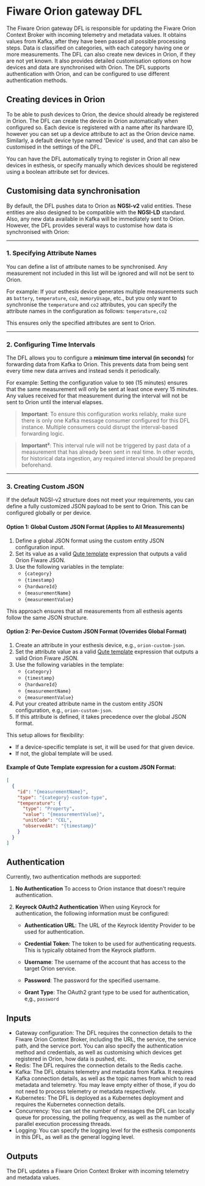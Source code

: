 # Fiware Orion gateway DFL

The Fiware Orion gateway DFL is responsible for updating the Fiware Orion Context Broker with incoming telemetry
and metadata values. It obtains values from Kafka, after they have been passed all possible processing steps.
Data is classified on categories, with each category having one or more measurements. The DFL can also create new
devices in Orion, if they are not yet known. It also provides detailed customisation options on how devices and
data are synchronised with Orion. The DFL supports authentication with Orion, and can be configured to use
different authentication methods.

## Creating devices in Orion

To be able to push devices to Orion, the device should already be registered in Orion. The DFL can create the device
in Orion automatically when configured so. Each device is registered with a name after its hardware ID, however you
can set up a device attribute to act as the Orion device name. Similarly, a default device type named 'Device' is used,
and that can also be customised in the settings of the DFL.

You can have the DFL automatically trying to register in Orion all new devices in esthesis, or specify manually which
devices should be registered using a boolean attribute set for devices.

## Customising data synchronisation
By default, the DFL pushes data to Orion as **NGSI-v2** valid entities. These entities are also designed to be
compatible with the **NGSI-LD** standard. Also, any new data available in Kafka will be immediately sent to Orion.
However, the DFL provides several ways to customise how data is synchronised with Orion:

---

### 1. Specifying Attribute Names

You can define a list of attribute names to be synchronised. Any measurement not included in this list will be ignored
and will not be sent to Orion.

For example:
If your esthesis device generates multiple measurements such as `battery`, `temperature`, `co2`, `memoryUsage`, etc.,
but you only want to synchronise the `temperature` and `co2` attributes, you can specify the attribute names in the
configuration as follows:
`temperature,co2`

This ensures only the specified attributes are sent to Orion.

---

### 2. Configuring Time Intervals

The DFL allows you to configure a **minimum time interval (in seconds)** for forwarding data from Kafka to Orion.
This prevents data from being sent every time new data arrives and instead sends it periodically.

For example:
Setting the configuration value to `900` (15 minutes) ensures that the same measurement will only be sent at least once
every 15 minutes. Any values received for that measurement during the interval will not be sent to Orion until the
interval elapses.

> **Important**: To ensure this configuration works reliably, make sure there is only one Kafka message consumer configured
> for this DFL instance. Multiple consumers could disrupt the interval-based forwarding logic.

> **Important²**: This interval rule will not be triggered by past data of a measurement that has already been sent in
> real time. In other words, for historical data ingestion, any required interval should be prepared beforehand.

---

### 3. Creating Custom JSON

If the default NGSI-v2 structure does not meet your requirements, you can define a fully customized JSON payload
to be sent to Orion. This can be configured globally or per device.

#### Option 1: Global Custom JSON Format (Applies to All Measurements)
1. Define a global JSON format using the custom entity JSON configuration input.
2. Set its value as a valid [Qute template](https://quarkus.io/guides/qute) expression that outputs a valid Orion Fiware JSON.
3. Use the following variables in the template:
	- `{category}`
	- `{timestamp}`
	- `{hardwareId}`
	- `{measurementName}`
	- `{measurementValue}`

This approach ensures that all measurements from all esthesis agents follow the same JSON structure.

#### Option 2: Per-Device Custom JSON Format (Overrides Global Format)
1. Create an attribute in your esthesis device, e.g., `orion-custom-json`.
2. Set the attribute value as a valid [Qute template](https://quarkus.io/guides/qute) expression that outputs a valid Orion Fiware JSON.
3. Use the following variables in the template:
	- `{category}`
	- `{timestamp}`
	- `{hardwareId}`
	- `{measurementName}`
	- `{measurementValue}`
4. Put your created attribute name in the custom entity JSON configuration, e.g., `orion-custom-json`.
5. If this attribute is defined, it takes precedence over the global JSON format.

This setup allows for flexibility:
- If a device-specific template is set, it will be used for that given device.
- If not, the global template will be used.

#### Example of Qute Template expression for a custom JSON Format:
```json
[
  {
    "id": "{measurementName}",
    "type": "{category}-custom-type",
    "temperature": {
      "type": "Property",
      "value": "{measurementValue}",
      "unitCode": "CEL",
      "observedAt": "{timestamp}"
    }
  }
]
```

## Authentication
Currently, two authentication methods are supported:

1. **No Authentication**
	 To access to Orion instance that doesn't require authentication.

2. **Keyrock OAuth2 Authentication**
	 When using Keyrock for authentication, the following information must be configured:

	- **Authentication URL**:
		The URL of the Keyrock Identity Provider to be used for authentication.

	- **Credential Token**:
		The token to be used for authenticating requests. This is typically obtained from the Keyrock platform.

	- **Username**:
		The username of the account that has access to the target Orion service.

	- **Password**:
		The password for the specified username.

	- **Grant Type**:
		The OAuth2 grant type to be used for authentication, e,g., `password`
## Inputs

- Gateway configuration: The DFL requires the connection details to the Fiware Orion Context Broker, including the URL,
  the service, the service path, and the service port. You can also specify the authentication method and credentials,
  as well as customising which devices get registered in Orion, how data is pushed, etc.
- Redis: The DFL requires the connection details to the Redis cache.
- Kafka: The DFL obtains telemetry and metadata from Kafka. It requires Kafka connection details, as well as the topic
  names from which to read metadata and telemetry. You may leave empty either of those, if you do not need to process
  telemetry or metadata respectively.
- Kubernetes: The DFL is deployed as a Kubernetes deployment and requires the Kubernetes connection details.
- Concurrency: You can set the number of messages the DFL can locally queue for processing, the polling frequency, as
  well as the number of parallel execution processing threads.
- Logging: You can specify the logging level for the esthesis components in this DFL, as well as the general logging
  level.

## Outputs

The DFL updates a Fiware Orion Context Broker with incoming telemetry and metadata values.
